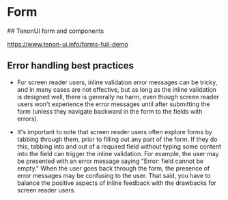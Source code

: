 # Form

## TenonUI form and components

https://www.tenon-ui.info/forms-full-demo

## Error handling best practices

* For screen reader users, inline validation error messages can be tricky, and in many cases are not effective, but as long as the inline validation is designed well, there is generally no harm, even though screen reader users won't experience the error messages until after submitting the form (unless they navigate backward in the form to the fields with errors).

* It's important to note that screen reader users often explore forms by tabbing through them, prior to filling out any part of the form. If they do this, tabbing into and out of a required field without typing some content into the field can trigger the inline validation. For example, the user may be presented with an error message saying "Error: field cannot be empty." When the user goes back through the form, the presence of error messages may be confusing to the user. That said, you have to balance the positive aspects of inline feedback with the drawbacks for screen reader users.
